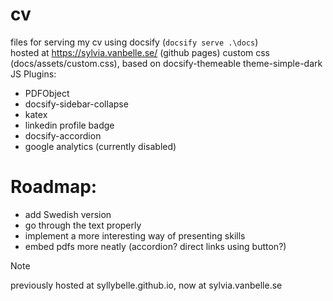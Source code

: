 # cv
files for serving my cv using docsify (```docsify serve .\docs```)  
hosted at https://sylvia.vanbelle.se/ (github pages)
custom css  (docs/assets/custom.css), based on docsify-themeable theme-simple-dark
JS Plugins:
- PDFObject
- docsify-sidebar-collapse
- katex 
- linkedin profile badge
- docsify-accordion
- google analytics (currently disabled)

# Roadmap:
- add Swedish version
- go through the text properly
- implement a more interesting way of presenting skills
- embed pdfs more neatly (accordion? direct links using button?)

> [!NOTE]
> previously hosted at syllybelle.github.io, now at sylvia.vanbelle.se
